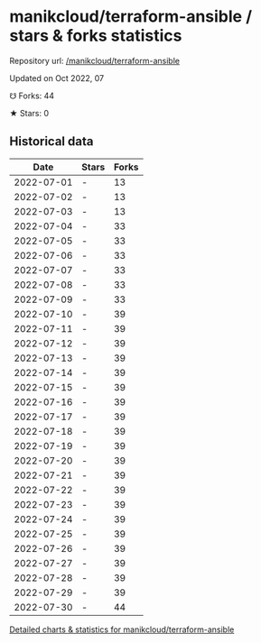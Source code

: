# manikcloud/terraform-ansible / stars & forks statistics

Repository url: [/manikcloud/terraform-ansible](https://github.com/manikcloud/terraform-ansible)

Updated on Oct 2022, 07

☋ Forks: 44

★ Stars: 0

## Historical data
| Date | Stars | Forks |
|------|-------|-------|
| 2022-07-01 | - | 13 | 
| 2022-07-02 | - | 13 | 
| 2022-07-03 | - | 13 | 
| 2022-07-04 | - | 33 | 
| 2022-07-05 | - | 33 | 
| 2022-07-06 | - | 33 | 
| 2022-07-07 | - | 33 | 
| 2022-07-08 | - | 33 | 
| 2022-07-09 | - | 33 | 
| 2022-07-10 | - | 39 | 
| 2022-07-11 | - | 39 | 
| 2022-07-12 | - | 39 | 
| 2022-07-13 | - | 39 | 
| 2022-07-14 | - | 39 | 
| 2022-07-15 | - | 39 | 
| 2022-07-16 | - | 39 | 
| 2022-07-17 | - | 39 | 
| 2022-07-18 | - | 39 | 
| 2022-07-19 | - | 39 | 
| 2022-07-20 | - | 39 | 
| 2022-07-21 | - | 39 | 
| 2022-07-22 | - | 39 | 
| 2022-07-23 | - | 39 | 
| 2022-07-24 | - | 39 | 
| 2022-07-25 | - | 39 | 
| 2022-07-26 | - | 39 | 
| 2022-07-27 | - | 39 | 
| 2022-07-28 | - | 39 | 
| 2022-07-29 | - | 39 | 
| 2022-07-30 | - | 44 | 


[Detailed charts & statistics for manikcloud/terraform-ansible](https://reviewgithub.com/rep/manikcloud/terraform-ansible)
